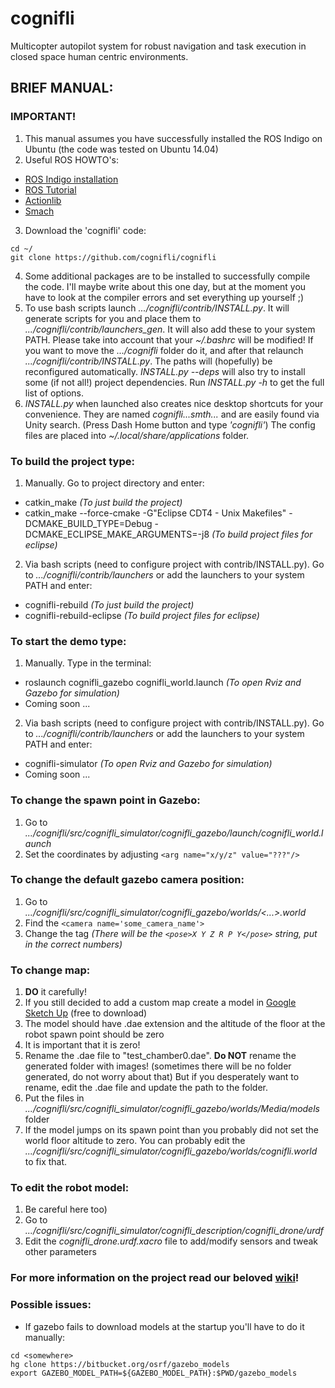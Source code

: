 cognifli
=============

Multicopter autopilot system for robust navigation and task execution in closed space human centric environments.

## BRIEF MANUAL:
### IMPORTANT!
1. This manual assumes you have successfully installed the ROS Indigo on Ubuntu (the code was tested on Ubuntu 14.04)
2. Useful ROS HOWTO's: 
  - [ROS Indigo installation](http://wiki.ros.org/indigo/Installation/Ubuntu "Read this to install ROS on your system")
  - [ROS Tutorial](http://wiki.ros.org/ROS/Tutorials "This is a brief ROS tutorial. Helps to understand basic ROS concepts")
  - [Actionlib](http://wiki.ros.org/actionlib "Look into the actionlib tutorials if you want to deal with the code")
  - [Smach](http://wiki.ros.org/smach/Tutorials "The state mashine library that controls the drone's behavior")
3. Download the 'cognifli' code:
```
cd ~/
git clone https://github.com/cognifli/cognifli
```
4. Some additional packages are to be installed to successfully compile the code. I'll maybe write about this one day, but at the moment you have to look at the compiler errors and set everything up yourself ;)
5. To use bash scripts launch *.../cognifli/contrib/INSTALL.py*. It will generate scripts for you and place them to *.../cognifli/contrib/launchers_gen*. It will also add these to your system PATH. Please take into account that your *~/.bashrc* will be modified! If you want to move the *.../cognifli* folder do it, and after that relaunch *.../cognifli/contrib/INSTALL.py*. The paths will (hopefully) be reconfigured automatically. *INSTALL.py --deps* will also try to install some (if not all!) project dependencies. Run *INSTALL.py -h* to get the full list of options.
6. *INSTALL.py* when launched also creates nice desktop shortcuts for your convenience. They are named *cognifli...smth...* and are easily found via Unity search. (Press Dash Home button and type *'cognifli'*) The config files are placed into *~/.local/share/applications* folder.

### To build the project type:
1. Manually. Go to project directory and enter:
  - catkin_make                                          *(To just build the project)*
  - catkin_make --force-cmake -G"Eclipse CDT4 - Unix Makefiles" -DCMAKE_BUILD_TYPE=Debug -DCMAKE_ECLIPSE_MAKE_ARGUMENTS=-j8 *(To build project files for eclipse)*

2. Via bash scripts (need to configure project with contrib/INSTALL.py). Go to *.../cognifli/contrib/launchers* or add the launchers to your system PATH and enter:
  - cognifli-rebuild                                     *(To just build the project)*
  - cognifli-rebuild-eclipse                             *(To build project files for eclipse)*

### To start the demo type:
1. Manually. Type in the terminal:
  - roslaunch cognifli_gazebo cognifli_world.launch      *(To open Rviz and Gazebo for simulation)*
  - Coming soon ...         

2. Via bash scripts (need to configure project with contrib/INSTALL.py). Go to *.../cognifli/contrib/launchers* or add the launchers to your system PATH and enter:
  - cognifli-simulator                                   *(To open Rviz and Gazebo for simulation)*
  - Coming soon ...         

### To change the spawn point in Gazebo:
 1. Go to *.../cognifli/src/cognifli_simulator/cognifli_gazebo/launch/cognifli_world.launch*
 2. Set the coordinates by adjusting `<arg name="x/y/z" value="???"/>`

### To change the default gazebo camera position:
 1. Go to *.../cognifli/src/cognifli_simulator/cognifli_gazebo/worlds/<...>.world*
 2. Find the `<camera name='some_camera_name'>`
 3. Change the <pose> tag 				 *(There will be the `<pose>X Y Z R P Y</pose>` string, put in the correct numbers)*

### To change map:
 1. **DO** it carefully!
 2. If you still decided to add a custom map create a model in [Google Sketch Up](http://www.sketchup.com/) (free to download)
 3. The model should have .dae extension and the altitude of the floor at the robot spawn point should be zero
 4. It is important that it is zero!
 5. Rename the .dae file to "test_chamber0.dae". **Do NOT** rename the generated folder with images! (sometimes there will be no folder generated, do not worry about that) But if you desperately want to rename, edit the .dae file and update the path to the folder.
 6. Put the files in *.../cognifli/src/cognifli_simulator/cognifli_gazebo/worlds/Media/models* folder
 7. If the model jumps on its spawn point than you probably did not set the world floor altitude to zero. You can probably edit the *.../cognifli/src/cognifli_simulator/cognifli_gazebo/worlds/cognifli.world* to fix that.

### To edit the robot model:
 1. Be careful here too)
 2. Go to *.../cognifli/src/cognifli_simulator/cognifli_description/cognifli_drone/urdf*
 3. Edit the *cognifli_drone.urdf.xacro* file to add/modify sensors and tweak other parameters

### For more information on the project read our beloved [wiki](https://github.com/cognifli/cognifli/wiki)!

### Possible issues:
+ If gazebo fails to download models at the startup you'll have to do it manually:
```
cd <somewhere>
hg clone https://bitbucket.org/osrf/gazebo_models
export GAZEBO_MODEL_PATH=${GAZEBO_MODEL_PATH}:$PWD/gazebo_models
```
